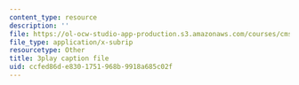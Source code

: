 ```yaml
---
content_type: resource
description: ''
file: https://ol-ocw-studio-app-production.s3.amazonaws.com/courses/cms-608-game-design-spring-2014/ccfed86de8301751968b9918a685c02f_1506697.srt
file_type: application/x-subrip
resourcetype: Other
title: 3play caption file
uid: ccfed86d-e830-1751-968b-9918a685c02f
---
```

